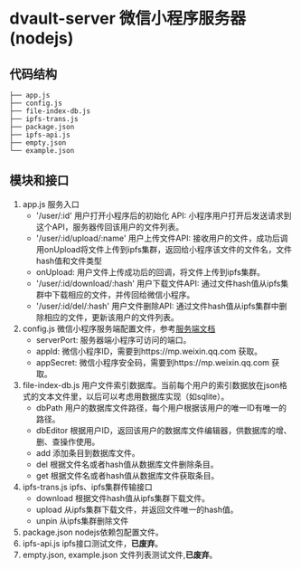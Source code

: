 # dvault-server 微信小程序服务器(nodejs)
## 代码结构
```
├── app.js
├── config.js
├── file-index-db.js
├── ipfs-trans.js
├── package.json
├── ipfs-api.js
├── empty.json
└── example.json
```
## 模块和接口
1. app.js 服务入口
   - '/user/:id' 用户打开小程序后的初始化 API: 小程序用户打开后发送请求到这个API，服务器传回该用户的文件列表。
   - '/user/:id/upload/:name' 用户上传文件API: 接收用户的文件，成功后调用onUpload将文件上传到ipfs集群，返回给小程序该文件的文件名，文件hash值和文件类型
   - onUpload: 用户文件上传成功后的回调，将文件上传到ipfs集群。
   - '/user/:id/download/:hash' 用户下载文件API: 通过文件hash值从ipfs集群中下载相应的文件，并传回给微信小程序。
   - '/user/:id/del/:hash' 用户文件删除API: 通过文件hash值从ipfs集群中删除相应的文件，更新该用户的文件列表。
2. config.js 微信小程序服务端配置文件，参考[服务端文档](https://developers.weixin.qq.com/miniprogram/dev/api-backend/)
   - serverPort: 服务器端小程序可访问的端口。
   - appId: 微信小程序ID，需要到https://mp.weixin.qq.com 获取。
   - appSecret: 微信小程序安全码，需要到https://mp.weixin.qq.com 获取。
3. file-index-db.js 用户文件索引数据库。当前每个用户的索引数据放在json格式的文本文件里，以后可以考虑用数据库实现（如sqlite）。
   - dbPath 用户的数据库文件路径，每个用户根据该用户的唯一ID有唯一的路径。
   - dbEditor 根据用户ID，返回该用户的数据库文件编辑器，供数据库的增、删、查操作使用。
   - add 添加条目到数据库文件。
   - del 根据文件名或者hash值从数据库文件删除条目。
   - get 根据文件名或者hash值从数据库文件获取条目。
4. ipfs-trans.js ipfs、ipfs集群传输接口
   - download 根据文件hash值从ipfs集群下载文件。
   - upload 从ipfs集群下载文件，并返回文件唯一的hash值。
   - unpin 从ipfs集群删除文件
5. package.json nodejs依赖包配置文件。
6. ipfs-api.js ipfs接口测试文件，**已废弃**。
7. empty.json, example.json 文件列表测试文件,**已废弃**。

